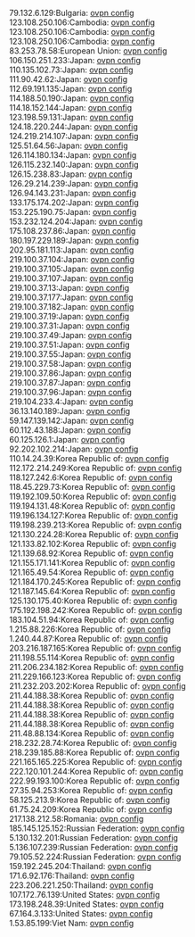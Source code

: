 79.132.6.129:Bulgaria: [ovpn config](vpn/79_132_6_129.ovpn)  
123.108.250.106:Cambodia: [ovpn config](vpn/123_108_250_106.ovpn)  
123.108.250.106:Cambodia: [ovpn config](vpn/123_108_250_106.ovpn)  
123.108.250.106:Cambodia: [ovpn config](vpn/123_108_250_106.ovpn)  
83.253.78.58:European Union: [ovpn config](vpn/83_253_78_58.ovpn)  
106.150.251.233:Japan: [ovpn config](vpn/106_150_251_233.ovpn)  
110.135.102.73:Japan: [ovpn config](vpn/110_135_102_73.ovpn)  
111.90.42.62:Japan: [ovpn config](vpn/111_90_42_62.ovpn)  
112.69.191.135:Japan: [ovpn config](vpn/112_69_191_135.ovpn)  
114.188.50.190:Japan: [ovpn config](vpn/114_188_50_190.ovpn)  
114.18.152.144:Japan: [ovpn config](vpn/114_18_152_144.ovpn)  
123.198.59.131:Japan: [ovpn config](vpn/123_198_59_131.ovpn)  
124.18.220.244:Japan: [ovpn config](vpn/124_18_220_244.ovpn)  
124.219.214.107:Japan: [ovpn config](vpn/124_219_214_107.ovpn)  
125.51.64.56:Japan: [ovpn config](vpn/125_51_64_56.ovpn)  
126.114.180.134:Japan: [ovpn config](vpn/126_114_180_134.ovpn)  
126.115.232.140:Japan: [ovpn config](vpn/126_115_232_140.ovpn)  
126.15.238.83:Japan: [ovpn config](vpn/126_15_238_83.ovpn)  
126.29.214.239:Japan: [ovpn config](vpn/126_29_214_239.ovpn)  
126.94.143.231:Japan: [ovpn config](vpn/126_94_143_231.ovpn)  
133.175.174.202:Japan: [ovpn config](vpn/133_175_174_202.ovpn)  
153.225.190.75:Japan: [ovpn config](vpn/153_225_190_75.ovpn)  
153.232.124.204:Japan: [ovpn config](vpn/153_232_124_204.ovpn)  
175.108.237.86:Japan: [ovpn config](vpn/175_108_237_86.ovpn)  
180.197.229.189:Japan: [ovpn config](vpn/180_197_229_189.ovpn)  
202.95.181.113:Japan: [ovpn config](vpn/202_95_181_113.ovpn)  
219.100.37.104:Japan: [ovpn config](vpn/219_100_37_104.ovpn)  
219.100.37.105:Japan: [ovpn config](vpn/219_100_37_105.ovpn)  
219.100.37.107:Japan: [ovpn config](vpn/219_100_37_107.ovpn)  
219.100.37.13:Japan: [ovpn config](vpn/219_100_37_13.ovpn)  
219.100.37.177:Japan: [ovpn config](vpn/219_100_37_177.ovpn)  
219.100.37.182:Japan: [ovpn config](vpn/219_100_37_182.ovpn)  
219.100.37.19:Japan: [ovpn config](vpn/219_100_37_19.ovpn)  
219.100.37.31:Japan: [ovpn config](vpn/219_100_37_31.ovpn)  
219.100.37.49:Japan: [ovpn config](vpn/219_100_37_49.ovpn)  
219.100.37.51:Japan: [ovpn config](vpn/219_100_37_51.ovpn)  
219.100.37.55:Japan: [ovpn config](vpn/219_100_37_55.ovpn)  
219.100.37.58:Japan: [ovpn config](vpn/219_100_37_58.ovpn)  
219.100.37.86:Japan: [ovpn config](vpn/219_100_37_86.ovpn)  
219.100.37.87:Japan: [ovpn config](vpn/219_100_37_87.ovpn)  
219.100.37.96:Japan: [ovpn config](vpn/219_100_37_96.ovpn)  
219.104.233.4:Japan: [ovpn config](vpn/219_104_233_4.ovpn)  
36.13.140.189:Japan: [ovpn config](vpn/36_13_140_189.ovpn)  
59.147.139.142:Japan: [ovpn config](vpn/59_147_139_142.ovpn)  
60.112.43.188:Japan: [ovpn config](vpn/60_112_43_188.ovpn)  
60.125.126.1:Japan: [ovpn config](vpn/60_125_126_1.ovpn)  
92.202.102.214:Japan: [ovpn config](vpn/92_202_102_214.ovpn)  
110.14.24.39:Korea Republic of: [ovpn config](vpn/110_14_24_39.ovpn)  
112.172.214.249:Korea Republic of: [ovpn config](vpn/112_172_214_249.ovpn)  
118.127.242.6:Korea Republic of: [ovpn config](vpn/118_127_242_6.ovpn)  
118.45.229.73:Korea Republic of: [ovpn config](vpn/118_45_229_73.ovpn)  
119.192.109.50:Korea Republic of: [ovpn config](vpn/119_192_109_50.ovpn)  
119.194.131.48:Korea Republic of: [ovpn config](vpn/119_194_131_48.ovpn)  
119.196.134.127:Korea Republic of: [ovpn config](vpn/119_196_134_127.ovpn)  
119.198.239.213:Korea Republic of: [ovpn config](vpn/119_198_239_213.ovpn)  
121.130.224.28:Korea Republic of: [ovpn config](vpn/121_130_224_28.ovpn)  
121.133.82.102:Korea Republic of: [ovpn config](vpn/121_133_82_102.ovpn)  
121.139.68.92:Korea Republic of: [ovpn config](vpn/121_139_68_92.ovpn)  
121.155.171.141:Korea Republic of: [ovpn config](vpn/121_155_171_141.ovpn)  
121.165.49.54:Korea Republic of: [ovpn config](vpn/121_165_49_54.ovpn)  
121.184.170.245:Korea Republic of: [ovpn config](vpn/121_184_170_245.ovpn)  
121.187.145.64:Korea Republic of: [ovpn config](vpn/121_187_145_64.ovpn)  
125.130.175.40:Korea Republic of: [ovpn config](vpn/125_130_175_40.ovpn)  
175.192.198.242:Korea Republic of: [ovpn config](vpn/175_192_198_242.ovpn)  
183.104.51.94:Korea Republic of: [ovpn config](vpn/183_104_51_94.ovpn)  
1.215.88.226:Korea Republic of: [ovpn config](vpn/1_215_88_226.ovpn)  
1.240.44.87:Korea Republic of: [ovpn config](vpn/1_240_44_87.ovpn)  
203.216.187.165:Korea Republic of: [ovpn config](vpn/203_216_187_165.ovpn)  
211.198.55.114:Korea Republic of: [ovpn config](vpn/211_198_55_114.ovpn)  
211.206.234.182:Korea Republic of: [ovpn config](vpn/211_206_234_182.ovpn)  
211.229.166.123:Korea Republic of: [ovpn config](vpn/211_229_166_123.ovpn)  
211.232.203.202:Korea Republic of: [ovpn config](vpn/211_232_203_202.ovpn)  
211.44.188.38:Korea Republic of: [ovpn config](vpn/211_44_188_38.ovpn)  
211.44.188.38:Korea Republic of: [ovpn config](vpn/211_44_188_38.ovpn)  
211.44.188.38:Korea Republic of: [ovpn config](vpn/211_44_188_38.ovpn)  
211.44.188.38:Korea Republic of: [ovpn config](vpn/211_44_188_38.ovpn)  
211.48.88.134:Korea Republic of: [ovpn config](vpn/211_48_88_134.ovpn)  
218.232.28.74:Korea Republic of: [ovpn config](vpn/218_232_28_74.ovpn)  
218.239.185.88:Korea Republic of: [ovpn config](vpn/218_239_185_88.ovpn)  
221.165.165.225:Korea Republic of: [ovpn config](vpn/221_165_165_225.ovpn)  
222.120.101.244:Korea Republic of: [ovpn config](vpn/222_120_101_244.ovpn)  
222.99.193.100:Korea Republic of: [ovpn config](vpn/222_99_193_100.ovpn)  
27.35.94.253:Korea Republic of: [ovpn config](vpn/27_35_94_253.ovpn)  
58.125.213.9:Korea Republic of: [ovpn config](vpn/58_125_213_9.ovpn)  
61.75.24.209:Korea Republic of: [ovpn config](vpn/61_75_24_209.ovpn)  
217.138.212.58:Romania: [ovpn config](vpn/217_138_212_58.ovpn)  
185.145.125.152:Russian Federation: [ovpn config](vpn/185_145_125_152.ovpn)  
5.130.132.201:Russian Federation: [ovpn config](vpn/5_130_132_201.ovpn)  
5.136.107.239:Russian Federation: [ovpn config](vpn/5_136_107_239.ovpn)  
79.105.52.224:Russian Federation: [ovpn config](vpn/79_105_52_224.ovpn)  
159.192.245.204:Thailand: [ovpn config](vpn/159_192_245_204.ovpn)  
171.6.92.176:Thailand: [ovpn config](vpn/171_6_92_176.ovpn)  
223.206.221.250:Thailand: [ovpn config](vpn/223_206_221_250.ovpn)  
107.172.76.139:United States: [ovpn config](vpn/107_172_76_139.ovpn)  
173.198.248.39:United States: [ovpn config](vpn/173_198_248_39.ovpn)  
67.164.3.133:United States: [ovpn config](vpn/67_164_3_133.ovpn)  
1.53.85.199:Viet Nam: [ovpn config](vpn/1_53_85_199.ovpn)  
